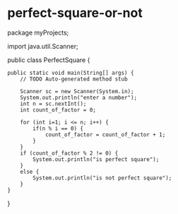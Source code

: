 # perfect-square-or-not

package myProjects;

import java.util.Scanner;

public class PerfectSquare {

	public static void main(String[] args) {
		// TODO Auto-generated method stub
		
		Scanner sc = new Scanner(System.in);
		System.out.println("enter a number");
		int n = sc.nextInt();
		int count_of_factor = 0;
		
		for (int i=1; i <= n; i++) {
			if(n % i == 0) {
				count_of_factor = count_of_factor + 1;
			}
		}
		if (count_of_factor % 2 != 0) {
			System.out.println("is perfect square");
		}
		else {
			System.out.println("is not perfect square");
		}
	}

}
